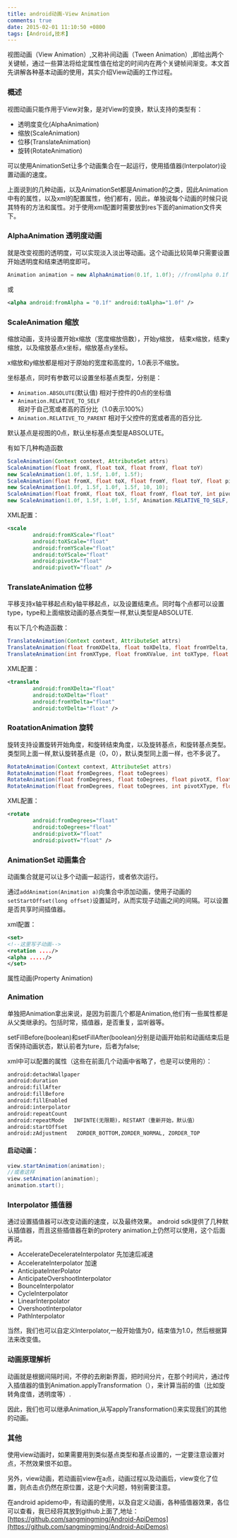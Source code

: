 ```yaml
---
title: android动画-View Animation
comments: true
date: 2015-02-01 11:10:50 +0800
tags: [Android,技术]
---
```



视图动画（View Animation）,又称补间动画（Tween Animation）,即给出两个关键帧，通过一些算法将给定属性值在给定的时间内在两个关键帧间渐变。本文首先讲解各种基本动画的使用，其实介绍View动画的工作过程。
<!--more-->
### 概述

视图动画只能作用于View对象，是对View的变换，默认支持的类型有：

+ 透明度变化(AlphaAnimation)
+ 缩放(ScaleAnimation)
+ 位移(TranslateAnimation)
+ 旋转(RotateAnimation)

可以使用AnimationSet让多个动画集合在一起运行，使用插值器(Interpolator)设置动画的速度。



上面说到的几种动画，以及AnimationSet都是Animation的之类，因此Animation中有的属性，以及xml的配置属性，他们都有，因此，单独说每个动画的时候只说其特有的方法和属性。对于使用xml配置时需要放到res下面的animation文件夹下。

### AlphaAnimation 透明度动画

就是改变视图的透明度，可以实现淡入淡出等动画。这个动画比较简单只需要设置开始透明度和结束透明度即可。

```java
Animation animation = new AlphaAnimation(0.1f, 1.0f); //fromAlpha 0.1f   toAlpha 1.0f
```

或

```xml
<alpha android:fromAlpha = "0.1f" android:toAlpha="1.0f" />
```

### ScaleAnimation 缩放

缩放动画，支持设置开始x缩放（宽度缩放倍数），开始y缩放， 结束x缩放，结束y缩放，以及缩放基点x坐标，缩放基点y坐标。

x缩放和y缩放都是相对于原始的宽度和高度的，1.0表示不缩放。

坐标基点，同时有参数可以设置坐标基点类型，分别是：

+ `Animation.ABSOLUTE`(默认值) 相对于控件的0点的坐标值
+ `Animation.RELATIVE_TO_SELF` 相对于自己宽或者高的百分比（1.0表示100%）
+ `Animation.RELATIVE_TO_PARENT` 相对于父控件的宽或者高的百分比.

默认基点是视图的0点，默认坐标基点类型是ABSOLUTE。

有如下几种构造函数

```java
ScaleAnimation(Context context, AttributeSet attrs)
ScaleAnimation(float fromX, float toX, float fromY, float toY)
new ScaleAnimation(1.0f, 1.5f, 1.0f, 1.5f);
ScaleAnimation(float fromX, float toX, float fromY, float toY, float pivotX, float pivotY)
new ScaleAnimation(1.0f, 1.5f, 1.0f, 1.5f, 10, 10);
ScaleAnimation(float fromX, float toX, float fromY, float toY, int pivotXType, float pivotXValue, int pivotYType, float pivotYValue)
new ScaleAnimation(1.0f, 1.5f, 1.0f, 1.5f, Animation.RELATIVE_TO_SELF, 0.5f, Animation.RELATIVE_TO_SELF, 0.5f); //以中心点为基点

```

XML配置：

```xml
<scale
        android:fromXScale="float"
        android:toXScale="float"
        android:fromYScale="float"
        android:toYScale="float"
        android:pivotX="float"
        android:pivotY="float" />
```

### TranslateAnimation 位移

平移支持x轴平移起点和y轴平移起点，以及设置结束点。同时每个点都可以设置type，type和上面缩放动画的基点类型一样,默认类型是ABSOLUTE.

有以下几个构造函数：

```java
TranslateAnimation(Context context, AttributeSet attrs)
TranslateAnimation(float fromXDelta, float toXDelta, float fromYDelta, float toYDelta)
TranslateAnimation(int fromXType, float fromXValue, int toXType, float toXValue, int fromYType, float fromYValue, int toYType, float toYValue)
```


XML配置：
```xml
<translate
        android:fromXDelta="float"
        android:toXDelta="float"
        android:fromYDelta="float"
        android:toYDelta="float" />
```


### RoatationAnimation 旋转

旋转支持设置旋转开始角度，和旋转结束角度，以及旋转基点，和旋转基点类型。类型同上面一样,默认旋转基点是（0，0），默认类型同上面一样，也不多说了。

```java
RotateAnimation(Context context, AttributeSet attrs)
RotateAnimation(float fromDegrees, float toDegrees)
RotateAnimation(float fromDegrees, float toDegrees, float pivotX, float pivotY)
RotateAnimation(float fromDegrees, float toDegrees, int pivotXType, float pivotXValue, int pivotYType, float pivotYValue)
```

XML配置：

```xml
<rotate
        android:fromDegrees="float"
        android:toDegrees="float"
        android:pivotX="float"
        android:pivotY="float" />
```


### AnimationSet 动画集合

动画集合就是可以让多个动画一起运行，或者依次运行。

通过`addAnimation(Animation a)`向集合中添加动画，使用子动画的`setStartOffset(long offset)`设置延时，从而实现子动画之间的间隔。可以设置是否共享时间插值器。

xml配置：

```xml
<set>
<!--这里写子动画-->
<rotation ..../>
<alpha ...../>
</set>
```
属性动画(Property Animation)


### Animation 

单独把Animation拿出来说，是因为前面几个都是Animation,他们有一些属性都是从父类继承的。包括时常，插值器，是否重复，监听器等。

setFillBefore(boolean)和setFillAfter(boolean)分别是动画开始前和动画结束后是否保持动画状态，默认前者为ture，后者为false;

xml中可以配置的属性（这些在前面几个动画中省略了，也是可以使用的）：

```xml
android:detachWallpaper
android:duration
android:fillAfter
android:fillBefore
android:fillEnabled
android:interpolator
android:repeatCount
android:repeatMode   INFINTE(无限期)，RESTART（重新开始，默认值）
android:startOffset
android:zAdjustment   ZORDER_BOTTOM,ZORDER_NORMAL, ZORDER_TOP
```

#### 启动动画：

```java
view.startAnimation(animation);
//或者这样
view.setAnimation(animation);
animation.start();
```

### Interpolator 插值器

通过设置插值器可以改变动画的速度，以及最终效果。
android sdk提供了几种默认插值器，而且这些插值器在新的protery animation上仍然可以使用，这个后面再说。

+ AccelerateDecelerateInterpolator 先加速后减速
+ AccelerateInterpolator 加速
+ AnticipateInterPolator 
+ AnticipateOvershootInterpolator
+ BounceInterpolator
+ CycleInterpolator
+ LinearInterpolator
+ OvershootInterpolator
+ PathInterpolator

当然，我们也可以自定义Interpolator,一般开始值为0，结束值为1.0，然后根据算法来改变值。

### 动画原理解析
动画就是根据间隔时间，不停的去刷新界面，把时间分片，在那个时间片，通过传入插值器的值到Animation.applyTransformation（），来计算当前的值（比如旋转角度值，透明度等）.

因此，我们也可以继承Animation,从写applyTransformation()来实现我们的其他的动画。


### 其他

使用view动画时，如果需要用到类似基点类型和基点设置的，一定要注意设置对点，不然效果恨不如意。

另外，view动画，若动画前view在a点，动画过程以及动画后，view变化了位置，则点击点仍然在原位置，这是个大问题，特别需要注意。


在android apidemo中，有动画的使用，以及自定义动画，各种插值器效果，各位可以查看，我已经将其放到github上面了,地址：[https://github.com/sangmingming/Android-ApiDemos](https://github.com/sangmingming/Android-ApiDemos)


